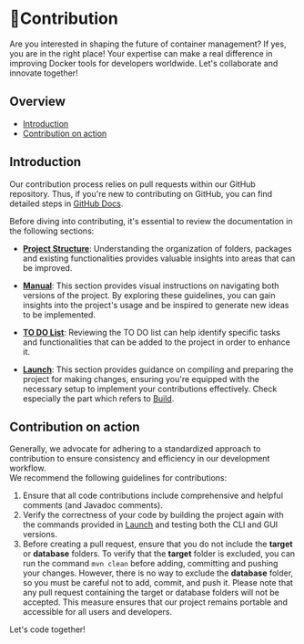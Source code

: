 # 🤝Contribution 

Are you interested in shaping the future of container management? If yes, you are in the right place! Your expertise can make a real difference in improving Docker tools for developers worldwide. Let's collaborate and innovate together!

## Overview 
- [Introduction](#introduction)
- [Contribution on action](#contribution-on-action)

## Introduction
Our contribution process relies on pull requests within our GitHub repository. Thus, if you're new to contributing on GitHub, you can find detailed steps in [GitHub Docs](https://docs.github.com/en/pull-requests/collaborating-with-pull-requests/getting-started/best-practices-for-pull-requests).

Before diving into contributing, it's essential to review the documentation in the following sections:
* **[Project Structure](project_structure.md)**: Understanding the organization of folders, packages and existing functionalities provides valuable insights into areas that can be improved.

* **[Manual](manual.md)**: This section provides visual instructions on navigating both versions of the project. By exploring these guidelines, you can gain insights into the project's usage and be inspired to generate new ideas to be implemented.

* **[TO DO List](todo_list.md)**: Reviewing the TO DO list can help identify specific tasks and functionalities that can be added to the project in order to enhance it.

* **[Launch](launch.md)**: This section provides guidance on compiling and preparing the project for making changes, ensuring you're equipped with the necessary setup to implement your contributions effectively. Check especially the part which refers to [Build](launch.md).



## Contribution on action
Generally, we advocate for adhering to a standardized approach to contribution to ensure consistency and efficiency in our development workflow.\
We recommend the following guidelines for contributions:
1. Ensure that all code contributions include comprehensive and helpful comments (and Javadoc comments).
2. Verify the correctness of your code by building the project again with the commands provided in [Launch](launch.md) and testing both the CLI and GUI versions.
3. Before creating a pull request, ensure that you do not include the **target** or **database** folders.
 To verify that the **target** folder is excluded, you can run the command `mvn clean` before adding, committing and pushing your changes. However, there is no way to exclude the **database** folder, so you must be careful not to add, commit, and push it. Please note that any pull request containing the target or database folders will not be accepted. This measure ensures that our project remains portable and accessible for all users and developers.

Let's code together!